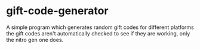# gift-code-generator

A simple program which generates random gift codes for different platforms
the gift codes aren't automatically checked to see if they are working, only the nitro gen one does.

